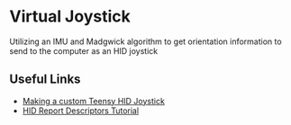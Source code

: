 # Virtual Joystick
 Utilizing an IMU and Madgwick algorithm to get orientation information to send to the computer as an HID joystick

## Useful Links
- [Making a custom Teensy HID Joystick](https://blog.hamaluik.ca/posts/making-a-custom-teensy3-hid-joystick/)
- [HID Report Descriptors Tutorial](https://eleccelerator.com/tutorial-about-usb-hid-report-descriptors)
